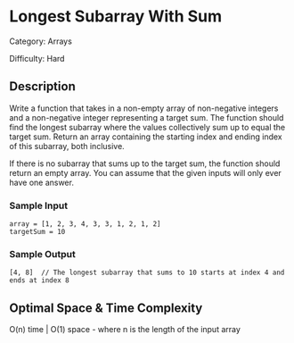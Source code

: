 # Longest Subarray With Sum

Category: Arrays

Difficulty: Hard

## Description

Write a function that takes in a non-empty array of non-negative integers and a non-negative integer
representing a target sum. The function should find the longest subarray where the values collectively
sum up to equal the target sum. Return an array containing the starting index and ending index of this subarray,
both inclusive.

If there is no subarray that sums up to the target sum, the function should return an
empty array. You can assume that the given inputs will only ever have one answer.


### Sample Input
```
array = [1, 2, 3, 4, 3, 3, 1, 2, 1, 2]
targetSum = 10
```

### Sample Output
```
[4, 8]  // The longest subarray that sums to 10 starts at index 4 and ends at index 8

```

## Optimal Space & Time Complexity

O(n) time | O(1) space - where n is the length of the input array
